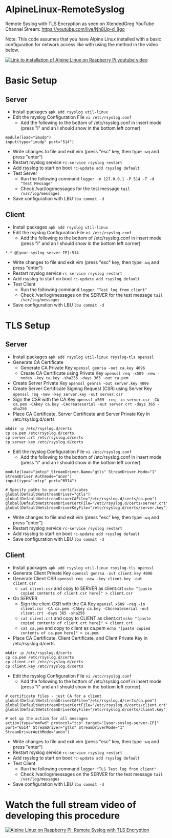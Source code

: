 # AlpineLinux-RemoteSyslog
Remote Syslog with TLS Encryption as seen on XtendedGreg YouTube Channel Stream: https://youtube.com/live/Nh8Up-d_8go

Note: This code assumes that you have Alpine Linux installed with a basic configuration for network access like with using the method in the video below.

[![Link to installation of Alpine Linux on Raspberry Pi youtube video](https://img.youtube.com/vi/jhtXjLUZB9g/0.jpg)](https://youtu.be/jhtXjLUZB9g)

# Basic Setup
## Server
- Install packages ```apk add rsyslog util-linux```
- Edit the rsyslog Configuration File ```vi /etc/rsyslog.conf```
  - Add the following to the bottom of /etc/rsyslog.conf in insert mode (press "i" and an I should show in the bottom left corner)
```
module(load="imudp")
input(type="imudp" port="514")
```
  - Write changes to file and exit vim (press "esc" key, then type ```:wq``` and press "enter")
- Restart rsyslog service ```rc-service rsyslog restart```
- Add rsyslog to start on boot ```rc-update add rsyslog default```
- Test Server
   - Run the following command ```logger -n 127.0.0.1 -P 514 -T -d "Test Message"```
   - Check /var/log/messages for the test message ```tail /var/log/messages```
- Save configuration with LBU ```lbu commit -d```

## Client
- Install packages ```apk add rsyslog util-linux```
- Edit the rsyslog Configuration File ```vi /etc/rsyslog.conf```
   - Add the following to the bottom of /etc/rsyslog.conf in insert mode (press "i" and an I should show in the bottom left corner)
```
*.* @[your-syslog-server-IP]:514
```
   - Write changes to file and exit vim (press "esc" key, then type ```:wq``` and press "enter")
- Restart rsyslog service ```rc service rsyslog restart```
- Add rsyslog to start on boot ```rc-update add rsyslog default```
- Test Client
   - Run the following command ```logger "Test log from client"```
   - Check /var/log/messages on the SERVER for the test message ```tail /var/log/messages```
- Save configuration with LBU ```lbu commit -d```

# TLS Setup
## Server
- Install packages ```apk add rsyslog util-linux rsyslog-tls openssl```
- Generate CA Certificate
   - Generate CA Private Key ```openssl genrsa -out ca.key 4096```
   - Create CA Certificate using Private Key ```openssl req -x509 -new -nodes -key ca.key -sha256 -days 365 -out ca.pem```
- Create Server Private Key ```openssl genrsa -out server.key 4096```
- Create Server Certificate Signing Request (CSR) using Server Key ```openssl req -new -key server.key -out server.csr```
- Sign the CSR with the CA Key ```openssl x509 -req -in server.csr -CA ca.pem -CAkey ca.key -CAcreateserial -out server.crt -days 365 -sha256```
- Place CA Certificate, Server Certificate and Server Private Key in /etc/rsyslog.d/certs
```
mkdir -p /etc/rsyslog.d/certs
cp ca.pem /etc/rsyslog.d/certs
cp server.crt /etc/rsyslog.d/certs
cp server.key /etc/rsyslog.d/certs
```
- Edit the rsyslog Configuration File ```vi /etc/rsyslog.conf```
   - Add the following to the bottom of /etc/rsyslog.conf in insert mode (press "i" and an I should show in the bottom left corner)
```
module(load="imtcp" StreamDriver.Name="gtls" StreamDriver.Mode="1" StreamDriver.Authmode="anon")
input(type="imtcp" port="6514")

# Specify paths to your certificates
global(DefaultNetstreamDriver="gtls")
global(DefaultNetstreamDriverCAFile="/etc/rsyslog.d/certs/ca.pem")
global(DefaultNetstreamDriverCertFile="/etc/rsyslog.d/certs/server.crt")
global(DefaultNetstreamDriverKeyFile="/etc/rsyslog.d/certs/server.key")
```
   - Write changes to file and exit vim (press "esc" key, then type ```:wq``` and press "enter")
- Restart rsyslog service ```rc-service rsyslog restart```
- Add rsyslog to start on boot ```rc-update add rsyslog default```
- Save configuration with LBU ```lbu commit -d```

## Client
- Install packages ```apk add rsyslog util-linux rsyslog-tls openssl```
- Generate Client Private Key ```openssl genrsa -out client.key 4096```
- Generate Client CSR ```openssl req -new -key client.key -out client.csr```
   - ```cat client.csr``` and copy to SERVER as client.crt ```echo "[paste copied contents of client.csr here]" > client.csr```
- On SERVER
   - Sign the client CSR with the CA Key ```openssl x509 -req -in client.csr -CA ca.pem -CAkey ca.key -CAcreateserial -out client.crt -days 365 -sha256```
   - ```cat client.crt``` and copy to CLIENT as client.crt ```echo "[paste copied contents of client.crt here]" > client.crt```
   - ```cat ca.pem``` and copy to client as ca.pem ```echo "[paste copied contents of ca.pem here]" > ca.pem```
- Place CA Certificate, Client Certificate, and Client Private Key in /etc/rsyslog.d/certs
```
mkdir -p /etc/rsyslog.d/certs
cp ca.pem /etc/rsyslog.d/certs
cp client.crt /etc/rsyslog.d/certs
cp client.key /etc/rsyslog.d/certs
```
- Edit the rsyslog Configuration File ```vi /etc/rsyslog.conf```
   - Add the following to the bottom of /etc/rsyslog.conf in insert mode (press "i" and an I should show in the bottom left corner)
```
# certificate files - just CA for a client
global(DefaultNetstreamDriverCAFile="/etc/rsyslog.d/certs/ca.pem")
global(DefaultNetstreamDriverCertFile="/etc/rsyslog.d/certs/client.crt")
global(DefaultNetstreamDriverKeyFile="/etc/rsyslog.d/certs/client.key")

# set up the action for all messages
action(type="omfwd" protocol="tcp" target="[your-syslog-server-IP]" port="6514" StreamDriver="gtls" StreamDriverMode="1" StreamDriverAuthMode="anon")
```
   - Write changes to file and exit vim (press "esc" key, then type ```:wq``` and press "enter")
- Restart rsyslog service ```rc-service rsyslog restart```
- Add rsyslog to start on boot ```rc-update add rsyslog default```
- Test Client
   - Run the following command ```logger "TLS Test log from client"```
   - Check /var/log/messages on the SERVER for the test message ```tail /var/log/messages```
- Save configuration with LBU ```lbu commit -d```

# Watch the full stream video of developing this procedure

[![Alpine Linux on Raspberry Pi: Remote Syslog with TLS Encryption](https://img.youtube.com/vi/Nh8Up-d_8go/0.jpg)](https://youtube.com/live/Nh8Up-d_8go)
